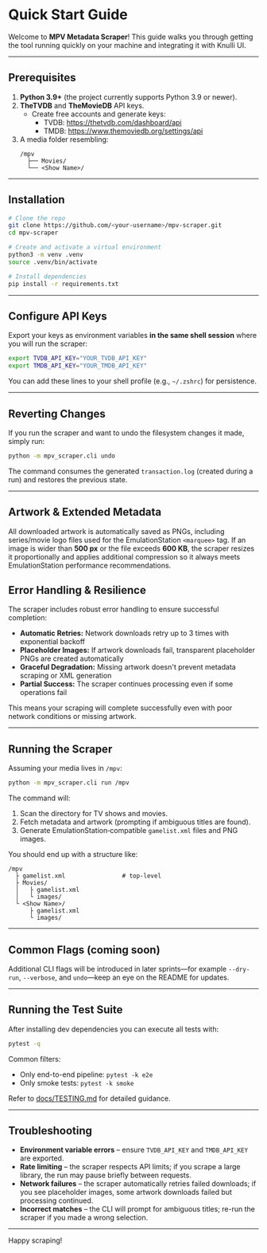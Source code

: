 # Quick Start Guide

Welcome to **MPV Metadata Scraper**!  This guide walks you through getting the tool running quickly on your machine and integrating it with Knulli UI.

---

## Prerequisites

1. **Python 3.9+** (the project currently supports Python 3.9 or newer).
2. **TheTVDB** and **TheMovieDB** API keys.
   * Create free accounts and generate keys:
     * TVDB: <https://thetvdb.com/dashboard/api>
     * TMDB: <https://www.themoviedb.org/settings/api>
3. A media folder resembling:
   ```text
   /mpv
     ├── Movies/
     └── <Show Name>/
   ```

---

## Installation

```bash
# Clone the repo
git clone https://github.com/<your-username>/mpv-scraper.git
cd mpv-scraper

# Create and activate a virtual environment
python3 -m venv .venv
source .venv/bin/activate

# Install dependencies
pip install -r requirements.txt
```

---

## Configure API Keys

Export your keys as environment variables **in the same shell session** where you will run the scraper:

```bash
export TVDB_API_KEY="YOUR_TVDB_API_KEY"
export TMDB_API_KEY="YOUR_TMDB_API_KEY"
```

You can add these lines to your shell profile (e.g., `~/.zshrc`) for persistence.

---

## Reverting Changes

If you run the scraper and want to undo the filesystem changes it made, simply run:

```bash
python -m mpv_scraper.cli undo
```

The command consumes the generated `transaction.log` (created during a run) and restores the previous state.

---

## Artwork & Extended Metadata

All downloaded artwork is automatically saved as PNGs, including series/movie logo files used for the EmulationStation `<marquee>` tag.  If an image is wider than **500 px** or the file exceeds **600 KB**, the scraper resizes it proportionally and applies additional compression so it always meets EmulationStation performance recommendations.

## Error Handling & Resilience

The scraper includes robust error handling to ensure successful completion:

- **Automatic Retries:** Network downloads retry up to 3 times with exponential backoff
- **Placeholder Images:** If artwork downloads fail, transparent placeholder PNGs are created automatically
- **Graceful Degradation:** Missing artwork doesn't prevent metadata scraping or XML generation
- **Partial Success:** The scraper continues processing even if some operations fail

This means your scraping will complete successfully even with poor network conditions or missing artwork.

---

## Running the Scraper

Assuming your media lives in `/mpv`:

```bash
python -m mpv_scraper.cli run /mpv
```

The command will:

1. Scan the directory for TV shows and movies.
2. Fetch metadata and artwork (prompting if ambiguous titles are found).
3. Generate EmulationStation‐compatible `gamelist.xml` files and PNG images.

You should end up with a structure like:

```text
/mpv
  ├ gamelist.xml                # top-level
  ├ Movies/
  │   ├ gamelist.xml
  │   └ images/
  └ <Show Name>/
      ├ gamelist.xml
      └ images/
```

---

## Common Flags (coming soon)

Additional CLI flags will be introduced in later sprints—for example `--dry-run`, `--verbose`, and `undo`—keep an eye on the README for updates.

---

## Running the Test Suite

After installing dev dependencies you can execute all tests with:

```bash
pytest -q
```

Common filters:

* Only end-to-end pipeline: `pytest -k e2e`
* Only smoke tests: `pytest -k smoke`

Refer to [docs/TESTING.md](TESTING.md) for detailed guidance.

---

## Troubleshooting

* **Environment variable errors** – ensure `TVDB_API_KEY` and `TMDB_API_KEY` are exported.
* **Rate limiting** – the scraper respects API limits; if you scrape a large library, the run may pause briefly between requests.
* **Network failures** – the scraper automatically retries failed downloads; if you see placeholder images, some artwork downloads failed but processing continued.
* **Incorrect matches** – the CLI will prompt for ambiguous titles; re-run the scraper if you made a wrong selection.

---

Happy scraping!
